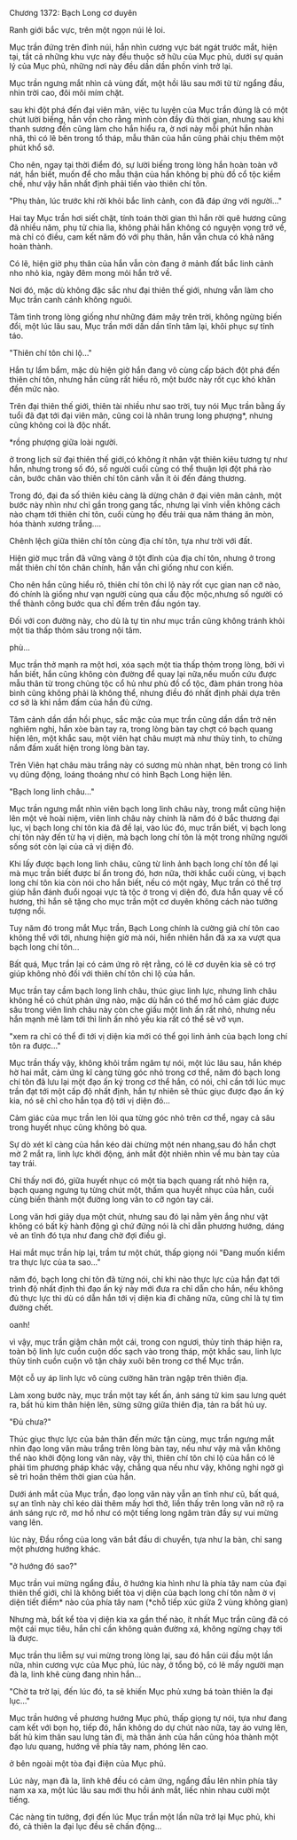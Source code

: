 




Chương 1372: Bạch Long cơ duyên


Ranh giới bắc vực, trên một ngọn núi lẻ loi.

Mục trần đứng trên đỉnh núi, hắn nhìn cương vực bát ngát trước mắt, hiện tại, tầt cả những khu vực này đều thuộc sở hữu của Mục phủ, dưới sự quản lý của Mục phủ, những nơi này đều dần dần phồn vinh trở lại.

Mục trần ngưng mắt nhìn cả vùng đất, một hồi lâu sau mới từ từ ngẩng đầu, nhìn trời cao, đôi môi mím chặt.

sau khi đột phá đến đại viên mãn, việc tu luyện của Mục trần đúng là có một chút lười biếng, hắn vốn cho rằng mình còn đầy đủ thời gian, nhưng sau khi thanh sương đến cũng làm cho hắn hiểu ra, ờ nơi này mỗi phút hắn nhàn nhã, thì có lẽ bên trong tổ tháp, mẫu thân của hắn cũng phải chịu thêm một phút khổ sở.

Cho nên, ngay tại thời điểm đó, sự lười biếng trong lòng hắn hoàn toàn vỡ nát, hắn biết, muốn để cho mẫu thân của hắn không bị phù đồ cổ tộc kiềm chế, như vậy hắn nhất định phải tiến vào thiên chí tôn.

"Phụ thản, lúc trước khi rời khỏi bắc linh cảnh, con đã đáp ứng với người..."

Hai tay Mục trần hơi siết chặt, tính toán thời gian thì hắn rời quê hương cũng đã nhiều năm, phụ tử chia lìa, không phải hắn không có nguyện vọng trở về, mà chỉ có điều, cam kết năm đó với phụ thân, hắn vẫn chưa có khả năng hoàn thành.

Có lẽ, hiện giờ phụ thân của hắn vẫn còn đang ở mảnh đất bắc linh cảnh nho nhỏ kia, ngày đêm mong mỏi hắn trở về.

Nơi đó, mặc dù không đặc sắc như đại thiên thế giới, nhưng vẫn làm cho Mục trần canh cánh không nguôi.

Tâm tình trong lòng giống như những đám mây trên trời, không ngừng biến đổi, một lúc lâu sau, Mục trần mới dần dần tĩnh tâm lại, khôi phục sự tỉnh táo.

"Thiên chí tôn chi lộ..."

Hắn tự lẩm bẩm, mặc dù hiện giờ hắn đang vô cùng cấp bách đột phá đến thiên chí tôn, nhưng hắn cũng rất hiểu rõ, một bước này rốt cục khó khăn đến mức nào.

Trên đại thiên thế giới, thiên tài nhiều như sao trời, tuy nói Mục trần bằng ấy tuổi đã đạt tới đại viên mãn, cũng coi là nhân trung long phượng*, nhưng cũng không coi là độc nhất.

*rồng phượng giữa loài người.

ở trong lịch sử đại thiên thế giới,có không ít nhân vật thiên kiêu tương tự như hắn, nhưng trong số đó, số người cuối cùng có thể thuận lợi đột phá rào cản, bước chân vào thiên chí tôn cảnh vẫn ít ỏi đến đáng thương.

Trong đó, đại đa số thiên kiêu càng là dừng chân ở đại viên mãn cảnh, một bước này nhìn như chỉ gần trong gang tấc, nhưng lại vĩnh viễn không cách nào chạm tới thiên chí tôn, cuối cùng họ đều trải qua năm tháng ăn mòn, hóa thành xương trắng....

Chênh lệch giữa thiên chí tôn cùng địa chí tôn, tựa như trời với đất.

Hiện giờ mục trần đã vững vàng ở tột đỉnh của địa chí tôn, nhưng ở trong mắt thiên chí tôn chân chính, hắn vẫn chỉ giống như con kiến.

Cho nên hắn cũng hiểu rõ, thiên chí tôn chi lộ này rốt cục gian nan cỡ nào, đó chính là giống như vạn người cùng qua cầu độc mộc,nhưng số người có thể thành công bước qua chỉ đếm trên đầu ngón tay.

Đối với con đường này, cho dù là tự tin như mục trần cũng không tránh khỏi một tia thấp thỏm sâu trong nội tâm.

phù...

Mục trần thở mạnh ra một hơi, xóa sạch một tia thấp thỏm trong lòng, bởi vì hắn biết, hắn cũng không còn đường để quay lại nữa,nếu muốn cứu được mẫu thân từ trong chủng tộc cổ hủ như phù đồ cổ tộc, đàm phán trong hòa bình cũng không phải là không thể, nhưng điều đó nhất định phải dựa trên cơ sở là khi nắm đấm của hắn đủ cứng.

Tâm cảnh dần dần hồi phục, sắc mặc của mục trần cũng dần dần trở nên nghiêm nghị, hắn xòe bàn tay ra, trong lòng bàn tay chợt có bạch quang hiện lên, một khắc sau, một viên hạt châu mượt mà như thủy tinh, to chừng nắm đấm xuất hiện trong lòng bàn tay.

Trên Viên hạt châu màu trắng này có sương mù nhàn nhạt, bên trong có linh vụ dũng động, loáng thoáng như có hình Bạch Long hiện lên.

"Bạch long linh châu..."

Mục trần ngưng mắt nhìn viên bạch long linh châu này, trong mắt cũng hiện lên một vẻ hoài niệm, viên linh châu này chính là năm đó ở bắc thương đại lục, vị bạch long chí tôn kia đã đề lại, vào lúc đó, mục trần biết, vị bạch long chí tôn này đến từ hạ vị diện, mà bạch long chí tôn lả một trong những người sống sót còn lại của cả vị diện đó.

Khi lấy được bạch long linh châu, cũng từ linh ảnh bạch long chí tôn để lại mà mục trần biết được bí ẩn trong đó, hơn nữa, thời khắc cuối cùng, vị bạch long chí tôn kia còn nói cho hắn biết, nếu có một ngày, Mục trần có thể trợ giúp hắn đánh đuổi ngoại vực tà tộc ở trong vị diện đó, đưa hắn quay về cố hương, thì hắn sẽ tặng cho mục trần một cơ duyên không cách nào tưởng tượng nổi.

Tuy năm đó trong mắt Mục trần, Bạch Long chính là cường giả chí tôn cao không thể với tới, nhưng hiện giờ mà nói, hiển nhiên hắn đã xa xa vượt qua bạch long chí tôn...

Bất quá, Mục trần lại có cảm ứng rõ rệt rằng, có lẽ cơ duyên kia sẽ có trợ giúp không nhỏ đối với thiên chí tôn chi lộ của hắn.

Mục trần tay cầm bạch long linh châu, thúc giục linh lực, nhưng linh châu không hề có chút phản ứng nào, mặc dù hắn có thể mơ hồ cảm giác được sâu trong viên linh châu này còn che giấu một linh ấn rất nhỏ, nhưng nếu hắn mạnh mẽ làm tới thì linh ấn nhỏ yếu kia rất có thể sẽ vỡ vụn.

"xem ra chỉ có thể đi tới vị diện kia mới có thể gọi linh ảnh của bạch long chí tôn ra được..."

Mục trần thấy vậy, không khỏi trầm ngâm tự nói, một lúc lâu sau, hắn khép hờ hai mắt, cảm ứng kĩ càng từng góc nhỏ trong cơ thể, năm đó bạch long chí tôn đã lưu lại một đạo ấn ký trong cơ thể hắn, có nói, chỉ cần tới lúc mục trần đạt tới một cấp độ nhất định, hắn tự nhiên sẽ thúc giục được đạo ấn ký kia, nó sẽ chỉ cho hắn tọa độ tới vị diện đó...

Cảm giác của mục trần len lỏi qua từng góc nhỏ trên cơ thể, ngay cả sâu trong huyết nhục cũng không bỏ qua.

Sự dò xét kĩ càng của hắn kéo dài chừng một nén nhang,sau đó hắn chợt mờ 2 mắt ra, linh lực khởi động, ánh mắt đột nhiên nhìn về mu bàn tay của tay trái.

Chỉ thấy nơi đó, giữa huyết nhục có một tia bạch quang rất nhỏ hiện ra, bạch quang ngưng tụ từng chút một, thấm qua huyết nhục của hắn, cuối cùng biến thành một đường long văn to cỡ ngón tay cái.

Long văn hơi giãy dụa một chút, nhưng sau đó lại nằm yên ắng như vật không có bất kỳ hành động gì chứ đứng nói là chỉ dẫn phương hướng, dáng vẻ an tĩnh đó tựa như đang chờ đợi điều gì.

Hai mắt mục trần híp lại, trầm tư một chút, thấp giọng nói "Đang muốn kiểm tra thực lực của ta sao..."

năm đó, bạch long chí tôn đã từng nói, chỉ khi nào thực lực của hắn đạt tới trình độ nhất định thì đạo ấn ký này mới đưa ra chỉ dẫn cho hắn, nếu không đủ thực lực thì dù có dẫn hắn tới vị diện kia đi chăng nữa, cũng chỉ là tự tìm đường chết.

oanh!

vì vậy, mục trần giậm chân một cái, trong con ngươi, thủy tinh tháp hiện ra, toàn bộ linh lực cuồn cuộn dốc sạch vào trong tháp, một khắc sau, linh lực thủy tinh cuồn cuộn vô tận chảy xuôi bên trong cơ thể Mục trần.

Một cỗ uy áp linh lực vô cùng cường hãn tràn ngập trên thiên địa.

Làm xong bước này, mục trần một tay kết ấn, ánh sáng tử kim sau lưng quét ra, bất hủ kim thân hiện lên, sừng sững giữa thiên địa, tản ra bất hủ uy.

"Đủ chưa?"

Thúc giục thực lực của bản thân đến mức tận cùng, mục trần ngưng mắt nhìn đạo long văn màu trắng trên lòng bàn tay, nếu như vậy mà vẫn không thể nào khởi động long văn này, vậy thì, thiên chí tôn chi lộ của hắn có lẽ phải tìm phương pháp khác vậy, chẳng qua nếu như vậy, không nghi ngờ gì sẽ trì hoãn thêm thời gian của hắn.

Dưới ánh mắt của Mục trần, đạo long văn này vẫn an tĩnh như cũ, bất quá, sự an tĩnh này chỉ kéo dài thêm mấy hơi thở, liền thấy trên long văn nở rộ ra ánh sáng rực rở, mơ hồ như có một tiếng long ngâm tràn đầy sự vui mừng vang lên.

lúc này, Đầu rồng của long văn bắt đầu di chuyển, tựa như la bàn, chỉ sang một phương hướng khác.

"ở hướng đó sao?"

Mục trần vui mừng ngẩng đầu, ở hướng kia hình như là phía tây nam của đại thiên thế giới, chỉ là không biết tòa vị diện của bạch long chí tôn nằm ờ vị diện tiết điểm* nào của phía tây nam (*chỗ tiếp xúc giữa 2 vùng không gian)

Nhưng mà, bất kể tòa vị diện kia xa gần thế nào, ít nhất Mục trần cũng đã có một cái mục tiêu, hắn chỉ cần không quản đường xá, không ngừng chạy tới là được.

Mục trần thu liễm sự vui mừng trong lòng lại, sau đó hắn cúi đầu một lần nữa, nhìn cương vực của Mục phủ, lúc này, ở tổng bộ, có lẽ mấy người mạn đà la, linh khê cùng đang nhìn hắn...

"Chờ ta trờ lại, đến lúc đó, ta sẽ khiến Mục phủ xưng bá toàn thiên la đại lục..."

Mục trần hướng về phương hướng Mục phủ, thấp giọng tự nói, tựa như đang cam kết với bọn họ, tiếp đó, hắn không do dự chút nào nữa, tay áo vưng lên, bất hủ kim thân sau lưng tản đi, mà thân ảnh của hắn cũng hóa thành một đạo lưu quang, hướng về phía tây nam, phóng lên cao.

ở bên ngoài một tòa đại điện của Mục phủ.

Lúc này, mạn đà la, linh khê đều có cảm ứng, ngẩng đầu lên nhìn phía tây nam xa xa, một lúc lâu sau mới thu hồi ánh mắt, liếc nhìn nhau cười một tiếng.

Các nàng tin tưởng, đợi đến lúc Mục trần một lần nữa trở lại Mục phủ, khi đó, cả thiên la đại lục đều sẽ chấn động...




